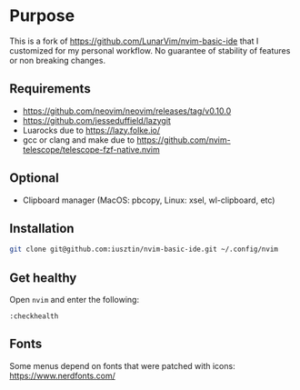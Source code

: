 # Purpose

This is a fork of https://github.com/LunarVim/nvim-basic-ide that I customized for my personal workflow.
No guarantee of stability of features or non breaking changes.

## Requirements

- https://github.com/neovim/neovim/releases/tag/v0.10.0
- https://github.com/jesseduffield/lazygit
- Luarocks due to https://lazy.folke.io/
- gcc or clang and make due to https://github.com/nvim-telescope/telescope-fzf-native.nvim

## Optional

- Clipboard manager (MacOS: pbcopy, Linux: xsel, wl-clipboard, etc)

## Installation


```sh
git clone git@github.com:iusztin/nvim-basic-ide.git ~/.config/nvim
```

## Get healthy

Open `nvim` and enter the following:

```
:checkhealth
```

## Fonts

Some menus depend on fonts that were patched with icons: https://www.nerdfonts.com/
